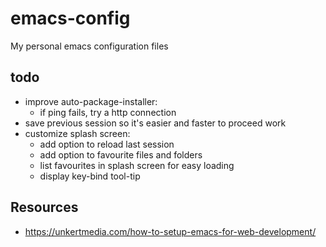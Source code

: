 # emacs-config
My personal emacs configuration files

## todo
- improve auto-package-installer:
	- if ping fails, try a http connection
- save previous session so it's easier and faster to proceed work
- customize splash screen:
	- add option to reload last session
	- add option to favourite files and folders
	- list favourites in splash screen for easy loading
	- display key-bind tool-tip

## Resources
- https://unkertmedia.com/how-to-setup-emacs-for-web-development/
